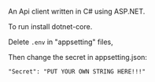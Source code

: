 An Api client written in C# using ASP.NET.

To run install dotnet-core.

Delete `.env` in "appsetting" files,

Then change the secret in appsetting.json:

`"Secret": "PUT YOUR OWN STRING HERE!!!"`
